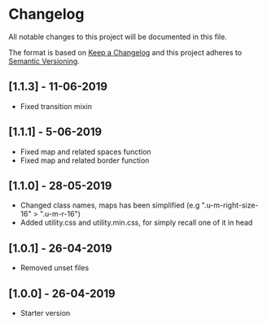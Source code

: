 # Changelog
All notable changes to this project will be documented in this file.

The format is based on [Keep a Changelog](http://keepachangelog.com/)
and this project adheres to [Semantic Versioning](http://semver.org/).

## [1.1.3] - 11-06-2019
- Fixed transition mixin

## [1.1.1] - 5-06-2019
- Fixed map and related spaces function
- Fixed map and related border function

## [1.1.0] - 28-05-2019
- Changed class names, maps has been simplified (e.g ".u-m-right-size-16" > ".u-m-r-16")
- Added utility.css and utility.min.css, for simply recall one of it in head

## [1.0.1] - 26-04-2019
- Removed unset files

## [1.0.0] - 26-04-2019
- Starter version
